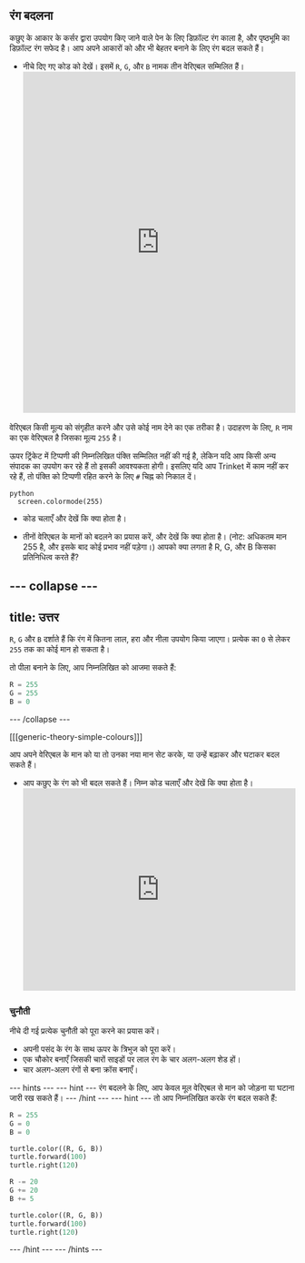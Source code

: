 ## रंग बदलना

कछुए के आकार के कर्सर द्वारा उपयोग किए जाने वाले पेन के लिए डिफ़ॉल्ट रंग काला है, और पृष्ठभूमि का डिफ़ॉल्ट रंग सफेद है। आप अपने आकारों को और भी बेहतर बनाने के लिए रंग बदल सकते हैं।

- नीचे दिए गए कोड को देखें। इसमें `R`, `G`, और `B` नामक तीन वेरिएबल सम्मिलित हैं। <iframe src="https://trinket.io/embed/python/b964b7d3ce" width="100%" height="600" frameborder="0" marginwidth="0" marginheight="0" allowfullscreen></iframe> 

वेरिएबल किसी मूल्य को संगृहीत करने और उसे कोई नाम देने का एक तरीका है। उदाहरण के लिए, `R` नाम का एक वेरिएबल है जिसका मूल्य `255` है।

ऊपर ट्रिंकेट में टिप्पणी की निम्नलिखित पंक्ति सम्मिलित नहीं की गई है, लेकिन यदि आप किसी अन्य संपादक का उपयोग कर रहे हैं तो इसकी आवश्यकता होगी। इसलिए यदि आप Trinket में काम नहीं कर रहे हैं, तो पंक्ति को टिप्पणी रहित करने के लिए `#` चिह्न को निकाल दें।

    python
      screen.colormode(255)

- कोड चलाएँ और देखें कि क्या होता है।

- तीनों वेरिएबल के मानों को बदलने का प्रयास करें, और देखें कि क्या होता है। (नोट: अधिकतम मान 255 है, और इसके बाद कोई प्रभाव नहीं पड़ेगा।) आपको क्या लगता है R, G, और B किसका प्रतिनिधित्व करते हैं?

## \--- collapse \---

## title: उत्तर

`R`, `G` और `B` दर्शाते हैं कि रंग में कितना लाल, हरा और नीला उपयोग किया जाएगा। प्रत्येक का `0` से लेकर `255` तक का कोई मान हो सकता है।

तो पीला बनाने के लिए, आप निम्नलिखित को आजमा सकते हैं:

```python
R = 255
G = 255
B = 0
```

\--- /collapse \---

[[[generic-theory-simple-colours]]]

आप अपने वेरिएबल के मान को या तो उनका नया मान सेट करके, या उन्हें बढ़ाकर और घटाकर बदल सकते हैं।

- आप कछुए के रंग को भी बदल सकते हैं। निम्न कोड चलाएँ और देखें कि क्या होता है। <iframe src="https://trinket.io/embed/python/ab6732d60e" width="100%" height="356" frameborder="0" marginwidth="0" marginheight="0" allowfullscreen></iframe> 

### चुनौती

नीचे दी गई प्रत्येक चुनौती को पूरा करने का प्रयास करें।

- अपनी पसंद के रंग के साथ ऊपर के त्रिभुज को पूरा करें।
- एक चौकोर बनाएँ जिसकी चारों साइडों पर लाल रंग के चार अलग-अलग शेड हों।
- चार अलग-अलग रंगों से बना क्रॉस बनाएँ।

\--- hints \--- \--- hint \--- रंग बदलने के लिए, आप केवल मूल वेरिएबल से मान को जोड़ना या घटाना जारी रख सकते हैं। \--- /hint \--- \--- hint \--- तो आप निम्नलिखित करके रंग बदल सकते हैं:

```python
R = 255
G = 0
B = 0

turtle.color((R, G, B))
turtle.forward(100)
turtle.right(120)

R -= 20
G += 20
B += 5

turtle.color((R, G, B))
turtle.forward(100)
turtle.right(120)
```

\--- /hint \--- \--- /hints \---